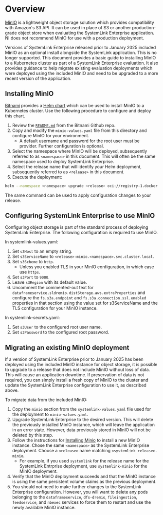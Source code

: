 # Overview

[MinIO](https://min.io/) is a lightweight object storage solution which provides compatibility with Amazon's S3 API.
It can be used in place of S3 or another production-grade object store when evaluating the SystemLink Enterprise application.
NI does not recommend MinIO for use with a production deployment.

Versions of SystemLink Enterprise released prior to January 2025 included MinIO as an optional install alongside the SystemLink
application. This is no longer supported. This document provides a basic guide to installing MinIO to a Kubernetes cluster as part
of a SystemLink Enterprise evaluation. It also provides guidance to help migrate existing evaluation deployments which were deployed
using the included MinIO and need to be upgraded to a more recent version of the application.

## Installing MinIO

[Bitnami](https://bitnami.com/) provides a [Helm chart](https://github.com/bitnami/charts/tree/main/bitnami/minio) which can be used to install MinIO to a Kubernetes cluster. Use the following procedure to configure and deploy this chart.

1. Review the [`README.md`](https://github.com/bitnami/charts/blob/main/bitnami/minio/README.md) from the Bitnami Github repo.
2. Copy and modify the `minio-values.yaml` file from this directory and configure MinIO for your environment.
   - A default username and password for the root user must be provider. Further configuration is optional.
3. Select the namespace where MinIO will be deployed, subsequently referred to as `<namespace>` in this document. This will often be
   the same namespace used to deploy SystemLink Enterprise.
4. Select the release name that will identify your Helm deployment, subsequently referred to as `<release>` in this document.
5. Execute the deployment:

```bash
helm --namespace <namespace> upgrade <release> oci://registry-1.docker.io/bitnamicharts/minio --install --values minio-values.yaml
```

The same command can be used to apply configuration changes to your release.

## Configuring SystemLink Enterprise to use MinIO

Configuring object storage is part of the standard process of deploying SystemLink Enterprise. The following configuration is required to use MinIO.

In systemlink-values.yaml:

1. Set `s3Host` to an empty string.
2. Set `s3ServiceName` to `<release>-minio.<namespace>.svc.cluster.local`.
3. Set `s3Scheme` to `http`.
   - Unless you enabled TLS in your MinIO configuration, in which case use `https`.
4. Set `s3Port` to `9000`.
5. Leave `s3Region` with its default value.
6. Uncomment the commented-out text for `dataframeservice.sldremio.distStorage.aws.extraProperties` and configure the `fs.s3a.endpoint`
   and `fs.s3a.connection.ssl.enabled` properties in that section using the value set for s3ServiceName and the TLS configuration for
   your MinIO instance.

In systemlink-secrets.yaml:

1. Set `s3User` to the configured root user name.
2. Set `s3Password` to the configured root password.

## Migrating an existing MinIO deployment

If a version of SystemLink Enterprise prior to January 2025 has been deployed using the included MinIO instance for object storage, it is possible to upgrade to a release that does not include MinIO without loss of data. This will cause an application downtime. If preservation of data is not required, you can simply install a fresh copy of MinIO to the cluster and update the SystemLink Enterprise configuration to use it, as described above.

To migrate data from the included MinIO:

1. Copy the `minio` section from the `systemlink-values.yaml` file used for the deployment to `minio-values.yaml`.
2. Upgrade SystemLink Enterprise to the desired version. This will delete the previously installed MinIO instance, which will leave
   the application in an error state. However, data previously stored in MinIO will not be deleted by this step.
3. Follow the instructions for [Installing Minio](#installing-minio) to install a new MinIO instance. Chose the same `<namespace>` as
   the SystemLink Enterprise deployment. Choose a `<release>` name matching `<systemlink release>-minio`.
   - For example, if you used `systemlink` for the release name for the SystemLink Entrprise deployment, use `systemlink-minio` for the
     MinIO deployment.
4. Verify that the MinIO deployment succeeds and that the MinIO instance is using the same persistent volume claims as the
   previous deployment.
5. You should not need to make further changes to the SystemLink Enterprise configuration. However, you will want to delete any pods
   belonging to the `dataframeservice`, `dfs-dremio`, `fileingestion`, `feedservice`, and `nbexec` services to force them to restart
   and use the newly available MinIO instance.
